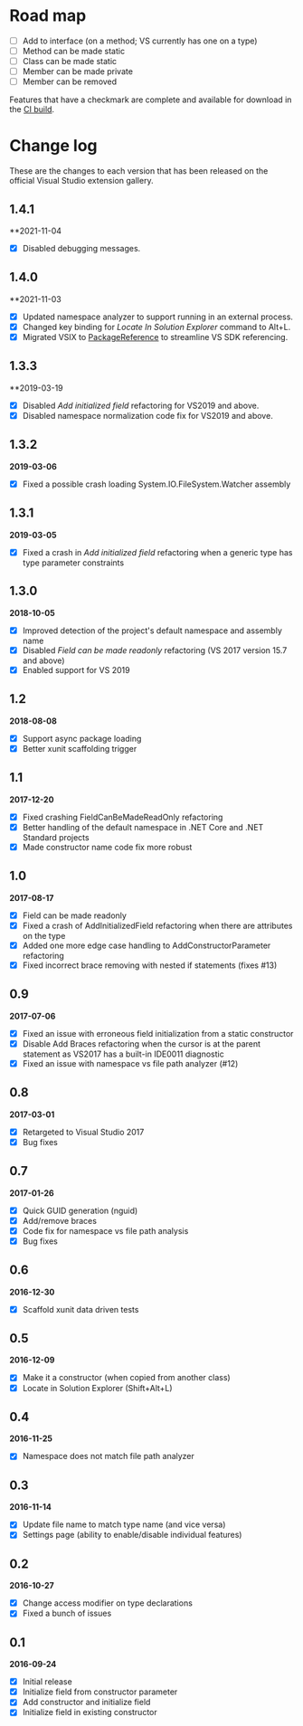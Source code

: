 # Road map

- [ ] Add to interface (on a method; VS currently has one on a type)
- [ ] Method can be made static
- [ ] Class can be made static
- [ ] Member can be made private
- [ ] Member can be removed

Features that have a checkmark are complete and available for
download in the
[CI build](http://www.vsixgallery.com/extension/fe00c281-eed0-4c6e-901b-d8b845c82e35/).

# Change log

These are the changes to each version that has been released
on the official Visual Studio extension gallery.

## 1.4.1

**2021-11-04

- [x] Disabled debugging messages.

## 1.4.0

**2021-11-03

- [x] Updated namespace analyzer to support running in an external process.
- [x] Changed key binding for *Locate In Solution Explorer* command to Alt+L.
- [x] Migrated VSIX to [PackageReference](https://docs.microsoft.com/en-us/nuget/consume-packages/migrate-packages-config-to-package-reference) to streamline VS SDK referencing.

## 1.3.3

**2019-03-19

- [x] Disabled *Add initialized field* refactoring for VS2019 and above.
- [x] Disabled namespace normalization code fix for VS2019 and above.

## 1.3.2

**2019-03-06**

- [x] Fixed a possible crash loading System.IO.FileSystem.Watcher assembly

## 1.3.1

**2019-03-05**

- [x] Fixed a crash in *Add initialized field* refactoring when a generic type has type parameter constraints

## 1.3.0

**2018-10-05**

- [x] Improved detection of the project's default namespace and assembly name
- [x] Disabled *Field can be made readonly* refactoring (VS 2017 version 15.7 and above)
- [x] Enabled support for VS 2019

## 1.2

**2018-08-08**

- [x] Support async package loading
- [x] Better xunit scaffolding trigger

## 1.1

**2017-12-20**

- [x] Fixed crashing FieldCanBeMadeReadOnly refactoring
- [x] Better handling of the default namespace in .NET Core and .NET Standard projects
- [x] Made constructor name code fix more robust

## 1.0

**2017-08-17**

- [x] Field can be made readonly
- [x] Fixed a crash of AddInitializedField refactoring when there are attributes on the type
- [x] Added one more edge case handling to AddConstructorParameter refactoring
- [x] Fixed incorrect brace removing with nested if statements (fixes #13)

## 0.9

**2017-07-06**

- [x] Fixed an issue with erroneous field initialization from a static constructor
- [x] Disable Add Braces refactoring when the cursor is at the parent statement as VS2017 has a built-in IDE0011 diagnostic
- [x] Fixed an issue with namespace vs file path analyzer (#12)

## 0.8

**2017-03-01**

- [x] Retargeted to Visual Studio 2017
- [x] Bug fixes

## 0.7

**2017-01-26**

- [x] Quick GUID generation (nguid)
- [x] Add/remove braces
- [x] Code fix for namespace vs file path analysis
- [x] Bug fixes

## 0.6

**2016-12-30**

- [x] Scaffold xunit data driven tests

## 0.5

**2016-12-09**

- [x] Make it a constructor (when copied from another class)
- [x] Locate in Solution Explorer (Shift+Alt+L)

## 0.4

**2016-11-25**

- [x] Namespace does not match file path analyzer

## 0.3

**2016-11-14**

- [x] Update file name to match type name (and vice versa)
- [x] Settings page (ability to enable/disable individual features)

## 0.2

**2016-10-27**

- [x] Change access modifier on type declarations
- [x] Fixed a bunch of issues

## 0.1

**2016-09-24**

- [x] Initial release
- [x] Initialize field from constructor parameter
- [x] Add constructor and initialize field
- [x] Initialize field in existing constructor
